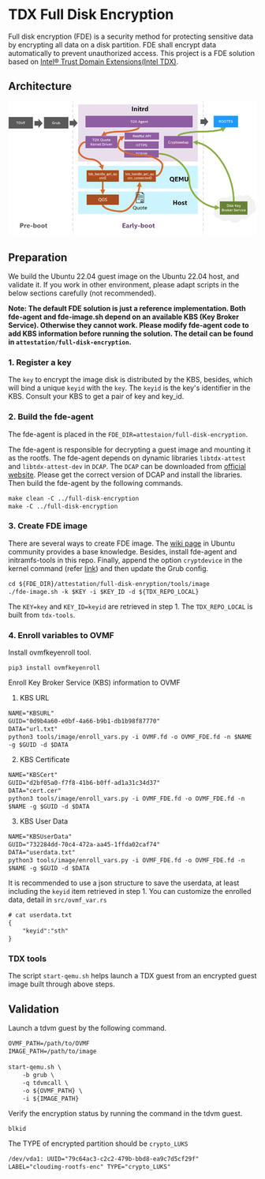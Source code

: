# TDX Full Disk Encryption

Full disk encryption (FDE) is a security method for protecting sensitive
data by encrypting all data on a disk partition. FDE shall encrypt data
automatically to prevent unauthorized access.
This project is a FDE solution based on [Intel&reg; Trust Domain 
Extensions(Intel TDX)](https://www.intel.com/content/www/us/en/developer/articles/technical/intel-trust-domain-extensions.html).

## Architecture

![](./docs/fde-arch.png)
  
## Preparation

We build the Ubuntu 22.04 guest image on the Ubuntu 22.04 host, and validate it. If you work in other environment, please adapt scripts in the below sections carefully (not recommended).

**Note: The default FDE solution is just a reference implementation. Both fde-agent and fde-image.sh depend on an available KBS (Key Broker Service). Otherwise they cannot work. Please modify fde-agent code to add KBS information before running the solution. The detail can be found in `attestation/full-disk-encryption`.**

### 1. Register a key 

The `key` to encrypt the image disk is distributed by the KBS, besides, which will bind a unique `keyid` with the `key`. The `keyid` is the key's identifier in the KBS. Consult your KBS to get a pair of key and key_id.

### 2. Build the fde-agent

The fde-agent is placed in the `FDE_DIR=attestaion/full-disk-encryption`. 

The fde-agent is responsible for decrypting a guest image and mounting it as the rootfs. The fde-agent depends on dynamic libraries `libtdx-attest` and `libtdx-attest-dev` in `DCAP`. The `DCAP` can be downloaded from [official website](https://download.01.org/intel-sgx/sgx-dcap/). Please get the correct version of DCAP and install the libraries. Then build the fde-agent by the following commands.

```
make clean -C ../full-disk-encryption
make -C ../full-disk-encryption
```

### 3. Create FDE image

There are several ways to create FDE image. The [wiki page](https://help.ubuntu.com/community/Full_Disk_Encryption_Howto_2019) in Ubuntu community provides a base knowledge. Besides, install fde-agent and initramfs-tools in this repo. Finally, append the option `cryptdevice` in the kernel command (refer [link](https://wiki.archlinux.org/title/dm-crypt/System_configuration)) and then update the Grub config.

```
cd ${FDE_DIR}/attestation/full-disk-enryption/tools/image
./fde-image.sh -k $KEY -i $KEY_ID -d ${TDX_REPO_LOCAL}
```

The `KEY=key` and `KEY_ID=keyid` are retrieved in step 1. The `TDX_REPO_LOCAL` is built from `tdx-tools`. 

### 4. Enroll variables to OVMF

Install ovmfkeyenroll tool.

```
pip3 install ovmfkeyenroll
```

Enroll Key Broker Service (KBS) information to OVMF

1. KBS URL

```
NAME="KBSURL"
GUID="0d9b4a60-e0bf-4a66-b9b1-db1b98f87770"
DATA="url.txt"
python3 tools/image/enroll_vars.py -i OVMF.fd -o OVMF_FDE.fd -n $NAME -g $GUID -d $DATA
```

2. KBS Certificate

```
NAME="KBSCert"
GUID="d2bf05a0-f7f8-41b6-b0ff-ad1a31c34d37"
DATA="cert.cer"
python3 tools/image/enroll_vars.py -i OVMF_FDE.fd -o OVMF_FDE.fd -n $NAME -g $GUID -d $DATA
```

3. KBS User Data

```
NAME="KBSUserData"
GUID="732284dd-70c4-472a-aa45-1ffda02caf74"
DATA="userdata.txt"
python3 tools/image/enroll_vars.py -i OVMF_FDE.fd -o OVMF_FDE.fd -n $NAME -g $GUID -d $DATA
```

It is recommended to use a json structure to save the userdata, at least including the `keyid` item retrieved in step 1. You can customize the enrolled data, detail in `src/ovmf_var.rs`

```
# cat userdata.txt
{
    "keyid":"sth"
}
```

### TDX tools 

The script `start-qemu.sh` helps launch a TDX guest from an encrypted guest image built through above steps. 

## Validation

Launch a tdvm guest by the following command. 

```
OVMF_PATH=/path/to/OVMF
IMAGE_PATH=/path/to/image

start-qemu.sh \
    -b grub \
    -q tdvmcall \
    -o ${OVMF_PATH} \
    -i ${IMAGE_PATH}
```

Verify the encryption status by running the command in the tdvm guest.

```
blkid
```

The TYPE of encrypted partition should be `crypto_LUKS`

```
/dev/vda1: UUID="79c64ac3-c2c2-479b-bbd8-ea9c7d5cf29f" LABEL="cloudimg-rootfs-enc" TYPE="crypto_LUKS"
```
